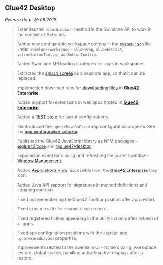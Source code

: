 ## Glue42 Desktop

*Release date: 29.08.2019*

<glue42 name="addClass" class="newFeatures" element="p" text="New Features">

> Extended the `focusWindow()` method in the Swimlane API to work in the context of Activities.

> Added new configurable workspace options in the [`system.json`](../../../assets/configuration/system.json) file under `swimlane/workspace` - `allowDrop`, `allowExtract`, `actionButtonTooltip`, `addButtonTooltip`.

> Added Swimlane API loading strategies for apps in workspaces.

> Extracted the [splash screen](../../how-to/rebrand-glue42/user-interface/index.html#splash_screen) as a separate app, so that it can be replaced.

> Implemented download bars for [downloading files](../../../glue42-concepts/glue42-platform-features/index.html#downloading_files) in [**Glue42 Enterprise**](https://glue42.com/enterprise/).

> Added support for extensions in web apps hosted in [**Glue42 Enterprise**](https://glue42.com/enterprise/).

> Added a [REST store](../../../glue42-concepts/windows/layouts/overview/index.html#layout_stores) for layout configurations.

> Reintroduced the `ignoreSaveOnClose` app configuration property. See the [app configuration schema](../../../assets/configuration/application.json).

> Published the Glue42 JavaScript library as NPM packages - [@glue42/core](https://www.npmjs.com/package/@glue42/core) and [@glue42/desktop](https://npmjs.com/package/@glue42/desktop).

> Exposed an event for closing and refreshing the current window - [Window Management](../../../glue42-concepts/windows/window-management/javascript/index.html#window_events-close_and_refresh).

> Added [Applications View](../../what-is-glue42/general-overview/index.html#using_glue42_enterprise-applications_view), accessible from the [**Glue42 Enterprise**](https://glue42.com/enterprise/) tray icon.

> Added Java API support for signatures in method definitions and updating contexts.

<glue42 name="addClass" class="bugFixes" element="p" text="Improvements and Bug Fixes">

> Fixed not remembering the Glue42 Toolbar position after app restart.

> Fixed `glue.d.ts` file for `channels.subscribe()`.

> Fixed registered hotkey appearing in the utility list only after refresh of all apps.

> Fixed app configuration problems with the `caption` and `ignoreSavedLayout` properties.

> Improvements related to the Swimlane UI - frame closing, workspace restore, global search, handling active/inactive displays after a restore.